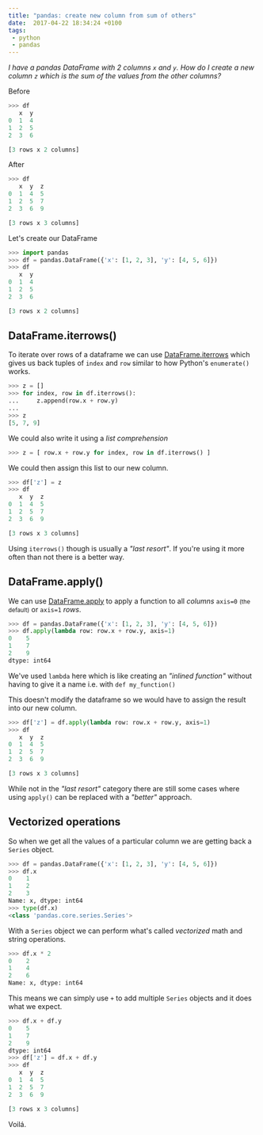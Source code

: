 ```yaml
---
title: "pandas: create new column from sum of others"
date:  2017-04-22 18:34:24 +0100
tags:
 - python
 - pandas
---
```


<em>I have a pandas DataFrame with 2 columns `x` and `y`.
How do I create a new column `z` which is the sum of the
values from the other columns?</em>

Before

```python
>>> df
   x  y
0  1  4
1  2  5
2  3  6

[3 rows x 2 columns]
```

After

```python
>>> df
   x  y  z
0  1  4  5
1  2  5  7
2  3  6  9

[3 rows x 3 columns]
```

Let's create our DataFrame

```python
>>> import pandas
>>> df = pandas.DataFrame({'x': [1, 2, 3], 'y': [4, 5, 6]})
>>> df
   x  y
0  1  4
1  2  5
2  3  6

[3 rows x 2 columns]
```

## DataFrame.iterrows()

To iterate over rows of a dataframe we can use 
[DataFrame.iterrows](http://pandas.pydata.org/pandas-docs/stable/generated/pandas.DataFrame.iterrows.html)
which gives us back tuples of `index` and `row` similar to how
Python's `enumerate()` works.

```python
>>> z = []
>>> for index, row in df.iterrows():
...     z.append(row.x + row.y)
... 
>>> z
[5, 7, 9]
```

We could also write it using a *list comprehension*

```python
>>> z = [ row.x + row.y for index, row in df.iterrows() ]
```

We could then assign this list to our new column.

```python
>>> df['z'] = z
>>> df
   x  y  z
0  1  4  5
1  2  5  7
2  3  6  9

[3 rows x 3 columns]
```

Using `iterrows()` though is usually a *"last resort"*. If you're
using it more often than not there is a better way.

## DataFrame.apply()

We can use [DataFrame.apply](http://pandas.pydata.org/pandas-docs/stable/generated/pandas.DataFrame.apply.html)
to apply a function to all *columns* `axis=0` <small>(the default)</small> or `axis=1` *rows*. 

```python
>>> df = pandas.DataFrame({'x': [1, 2, 3], 'y': [4, 5, 6]})
>>> df.apply(lambda row: row.x + row.y, axis=1)
0    5
1    7
2    9 
dtype: int64
```

We've used `lambda` here which is like creating an *"inlined function"*
without having to give it a name i.e. with `def my_function()`

This doesn't modify the dataframe so we would have to assign the
result into our new column.

```python
>>> df['z'] = df.apply(lambda row: row.x + row.y, axis=1)
>>> df
   x  y  z
0  1  4  5
1  2  5  7
2  3  6  9

[3 rows x 3 columns]
```

While not in the *"last resort"* category there are still some cases 
where using `apply()` can be replaced with a *"better"* approach.

## Vectorized operations

So when we get all the values of a particular column
we are getting back a `Series` object.

```python
>>> df = pandas.DataFrame({'x': [1, 2, 3], 'y': [4, 5, 6]})
>>> df.x
0    1
1    2
2    3
Name: x, dtype: int64
>>> type(df.x)
<class 'pandas.core.series.Series'>
```

With a `Series` object we can perform what's called *vectorized*
math and string operations.

```python
>>> df.x * 2
0    2
1    4
2    6
Name: x, dtype: int64
```

This means we can simply use `+` to add multiple `Series` objects
and it does what we expect.

```python
>>> df.x + df.y
0    5
1    7
2    9
dtype: int64
>>> df['z'] = df.x + df.y
>>> df
   x  y  z
0  1  4  5
1  2  5  7
2  3  6  9

[3 rows x 3 columns]
```

Voilá.

